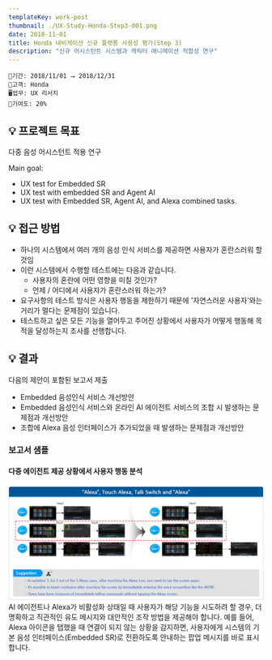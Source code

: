 ```yaml
---
templateKey: work-post
thumbnail: ./UX-Study-Honda-Step3-001.png
date: 2018-11-01
title: Honda 내비게이션 신규 플랫폼 사용성 평가(Step 3)
description: "신규 어시스턴트 시스템과 캐릭터 애니메이션 적합성 연구"
---
```

```
📅기간: 2018/11/01 ⭢ 2018/12/31
🤝고객: Honda
🖥️업무: UX 리서치
🎯기여도: 20%
```

## 💡 프로젝트 목표
다중 음성 어시스턴트 적용 연구

Main goal:
- UX test for Embedded SR
- UX test with embedded SR and Agent AI
- UX test with Embedded SR, Agent AI, and Alexa combined tasks.

## 💡 접근 방법
- 하나의 시스템에서 여러 개의 음성 인식 서비스를 제공하면 사용자가 혼란스러워 할 것임
- 이런 시스템에서 수행할 테스트에는 다음과 같습니다.
    - 사용자의 혼란에 어떤 영향을 미칠 것인가?
    - 언제 / 어디에서 사용자가 혼란스러워 하는가?
- 요구사항의 테스트 방식은 사용자 행동을 제한하기 때문에 '자연스러운 사용자'와는 거리가 멀다는 문제점이 있습니다.
- 테스트하고 싶은 모든 기능을 열어두고 주어진 상황에서 사용자가 어떻게 행동해 목적을 달성하는지 조사를 선행합니다.

## 💡 결과
다음의 제안이 포함된 보고서 제출
- Embedded 음성인식 서비스 개선방안
- Embedded 음성인식 서비스와 온라인 AI 에이전트 서비스의 조합 시 발생하는 문제점과 개선방안
- 조합에 Alexa 음성 인터페이스가 추가되었을 때 발생하는 문제점과 개선방안

### 보고서 샘플
#### 다중 에이전트 제공 상황에서 사용자 행동 분석
![analysis of understanding of complex animation patterns](./UX-Study-Honda-Step3-001.png)
 AI 에이전트나 Alexa가 비활성화 상태일 때 사용자가 해당 기능을 시도하려 할 경우, 더 명확하고 직관적인 유도 메시지와 대안적인 조작 방법을 제공해야 합니다. 예를 들어, Alexa 아이콘을 탭했을 때 연결이 되지 않는 상황을 감지하면, 사용자에게 시스템의 기본 음성 인터페이스(Embedded SR)로 전환하도록 안내하는 팝업 메시지를 바로 표시합니다.